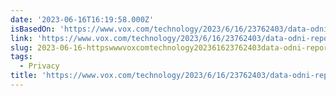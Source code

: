```yaml
---
date: '2023-06-16T16:19:58.000Z'
isBasedOn: 'https://www.vox.com/technology/2023/6/16/23762403/data-odni-report-wyden'
link: 'https://www.vox.com/technology/2023/6/16/23762403/data-odni-report-wyden'
slug: 2023-06-16-httpswwwvoxcomtechnology202361623762403data-odni-report-wyden
tags:
  - Privacy
title: 'https://www.vox.com/technology/2023/6/16/23762403/data-odni-report-wyden'
---
```


